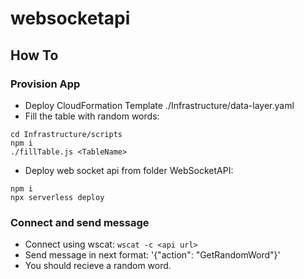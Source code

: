 # websocketapi
## How To 
### Provision App
- Deploy CloudFormation Template ./Infrastructure/data-layer.yaml
- Fill the table with random words: 
```
cd Infrastructure/scripts
npm i 
./fillTable.js <TableName>
```
- Deploy web socket api from folder WebSocketAPI:
```
npm i
npx serverless deploy
```

### Connect and send message 
- Connect using wscat: `wscat -c <api url>`
- Send message in next format: '{"action": "GetRandomWord"}'
- You should recieve a random word.